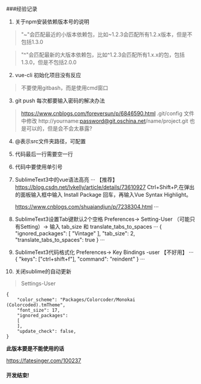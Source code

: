 ###经验记录
1. 关于npm安装依赖版本号的说明
> "~"会匹配最近的小版本依赖包，比如~1.2.3会匹配所有1.2.x版本，但是不包括1.3.0

> "^"会匹配最新的大版本依赖包，比如^1.2.3会匹配所有1.x.x的包，包括1.3.0，但是不包括2.0.0

2. vue-cli 初始化项目没有反应
> 不要使用gitbash，而是使用cmd窗口

3. git push 每次都要输入密码的解决办法
> https://www.cnblogs.com/foreversun/p/6846590.html
.git/config 文件中修改 http://yourname:password@git.oschina.net/name/project.git 也是可以的，但是会不会太暴露?

4. @表示src文件夹路径，可配置

5. 代码最后一行需要空一行

6. 代码中要使用单引号

7. SublimeText3中的vue语法高亮
···
	【推荐】
	https://blog.csdn.net/lvkelly/article/details/73610927
	Ctrl+Shift+P,在弹出的面板输入框中输入 Install Package 回车，再输入Vue Syntax Highlight。
	
	https://www.cnblogs.com/shuaiandjun/p/7238304.html
···	
8. SublimeText3设置Tab键默认2个空格
   Preferences-> Setting-User （可能只有Setting）-> 输入 tab_size 和 translate_tabs_to_spaces
···
 {
  "ignored_packages":
  [
    "Vintage"
  ],
  "tab_size": 2,
  "translate_tabs_to_spaces": true
}
···
9. SublimeText3代码格式化
  Preferences->  Key Bindings -user 【不好用】
  ···
 { "keys": ["ctrl+shift+f"], "command": "reindent" }
 ···
10. 关闭sublime的自动更新
> Settings-User
```
{
    "color_scheme": "Packages/Colorcoder/Monokai (Colorcoded).tmTheme",
    "font_size": 17,
    "ignored_packages":
    [
    ],
    "update_check": false,
}
```
**此版本要是不能使用的话**

https://fatesinger.com/100237

#### 开发结束!